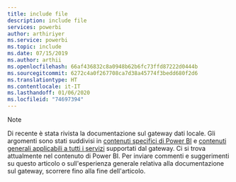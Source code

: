 ```yaml
---
title: include file
description: include file
services: powerbi
author: arthiriyer
ms.service: powerbi
ms.topic: include
ms.date: 07/15/2019
ms.author: arthii
ms.openlocfilehash: 66af436832c8a0948b62b6fc73ffd87222d0444b
ms.sourcegitcommit: 6272c4a0f267708ca7d38a45774f3bedd680f2d6
ms.translationtype: HT
ms.contentlocale: it-IT
ms.lasthandoff: 01/06/2020
ms.locfileid: "74697394"
---
```

> [!NOTE]
> Di recente è stata rivista la documentazione sul gateway dati locale. Gli argomenti sono stati suddivisi in [contenuti specifici di Power BI](/power-bi/service-gateway-onprem) e [contenuti generali applicabili a tutti i servizi](/data-integration/gateway/service-gateway-onprem) supportati dal gateway. Ci si trova attualmente nel contenuto di Power BI. Per inviare commenti e suggerimenti su questo articolo o sull'esperienza generale relativa alla documentazione sul gateway, scorrere fino alla fine dell'articolo.